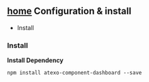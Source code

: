 [home](../README.md)
Configuration & install
-----------------------

+ Install

### Install

**Install Dependency**

```shell
npm install atexo-component-dashboard --save
```

